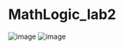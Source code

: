 # MathLogic_lab2
![image](https://user-images.githubusercontent.com/100612638/214737364-690d2629-7f1f-408e-951a-9a01dc7f8988.png)
![image](https://user-images.githubusercontent.com/100612638/214737386-fef114c4-9efb-4a13-b15b-40ebd28b6a75.png)
